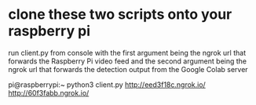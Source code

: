 # clone these two scripts onto your raspberry pi

run client.py from console with the first argument being the ngrok url that forwards the Raspberry Pi video feed and the second argument being the ngrok url that forwards the detection output from the Google Colab server 

pi@raspberrypi:~ python3 client.py http://eed3f18c.ngrok.io/ http://60f3fabb.ngrok.io/

